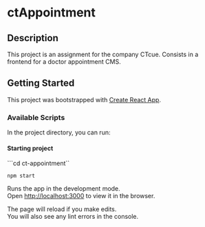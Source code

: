 # ctAppointment

## Description

This project is an assignment for the company CTcue. Consists in a frontend for a doctor appointment CMS.


## Getting Started

This project was bootstrapped with [Create React App](https://github.com/facebook/create-react-app).

### Available Scripts

In the project directory, you can run:

#### Starting project

```cd ct-appointment``

```npm start```

Runs the app in the development mode.\
Open [http://localhost:3000](http://localhost:3000) to view it in the browser.

The page will reload if you make edits.\
You will also see any lint errors in the console.
